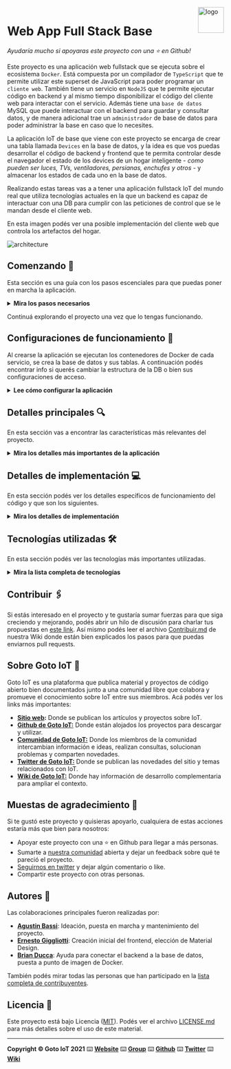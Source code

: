 <a href="https://www.gotoiot.com/">
    <img src="doc/gotoiot-logo.png" alt="logo" title="Goto IoT" align="right" width="60" height="60" />
</a>

Web App Full Stack Base
=======================

*Ayudaría mucho si apoyaras este proyecto con una ⭐ en Github!*

Este proyecto es una aplicación web fullstack que se ejecuta sobre el ecosistema `Docker`. Está compuesta por un compilador de `TypeScript` que te permite utilizar este superset de JavaScript para poder programar un `cliente web`. También tiene un servicio en `NodeJS` que te permite ejecutar código en backend y al mismo tiempo disponibilizar el código del cliente web para interactar con el servicio. Además tiene una `base de datos` MySQL que puede interactuar con el backend para guardar y consultar datos, y de manera adicional trae un `administrador` de base de datos para poder administrar la base en caso que lo necesites.

La aplicación IoT de base que viene con este proyecto se encarga de crear una tabla llamada `Devices` en la base de datos, y la idea es que vos puedas desarrollar el código de backend y frontend que te permita controlar desde el navegador el estado de los devices de un hogar inteligente - *como pueden ser luces, TVs, ventiladores, persianas, enchufes y otros* - y almacenar los estados de cada uno en la base de datos. 

Realizando estas tareas vas a a tener una aplicación fullstack IoT del mundo real que utiliza tecnologías actuales en la que un backend es capaz de interactuar con una DB para cumplir con las peticiones de control que se le mandan desde el cliente web.

En esta imagen podés ver una posible implementación del cliente web que controla los artefactos del hogar.

![architecture](doc/webapp-example-1.png)

## Comenzando 🚀

Esta sección es una guía con los pasos escenciales para que puedas poner en marcha la aplicación.

<details><summary><b>Mira los pasos necesarios</b></summary><br>

### Instalar las dependencias

Para correr este proyecto es necesario que instales `Docker` y `Docker Compose`. 

En [este artículo](https://www.gotoiot.com/pages/articles/docker_installation_linux/) publicado en nuestra web están los detalles para instalar Docker y Docker Compose en una máquina Linux. Si querés instalar ambas herramientas en una Raspberry Pi podés seguir [este artículo](https://www.gotoiot.com/pages/articles/rpi_docker_installation) de nuestra web que te muestra todos los pasos necesarios.

En caso que quieras instalar las herramientas en otra plataforma o tengas algún incoveniente, podes leer la documentación oficial de [Docker](https://docs.docker.com/get-docker/) y también la de [Docker Compose](https://docs.docker.com/compose/install/).

Continua con la descarga del código cuando tengas las dependencias instaladas y funcionando.

### Descargar el código

Para descargar el código, lo más conveniente es que realices un `fork` de este proyecto a tu cuenta personal haciendo click en [este link](https://github.com/gotoiot/app-fullstack-base/fork). Una vez que ya tengas el fork a tu cuenta, descargalo con este comando (acordate de poner tu usuario en el link):

```
git clone https://github.com/USER/app-fullstack-base.git
```

> En caso que no tengas una cuenta en Github podes clonar directamente este repo.

### Ejecutar la aplicación

Para ejecutar la aplicación tenes que correr el comando `docker-compose up` desde la raíz del proyecto. Este comando va a descargar las imágenes de Docker de node, de typescript, de la base datos y del admin de la DB, y luego ponerlas en funcionamiento. 

Para acceder al cliente web ingresa a a la URL [http://localhost:8000/](http://localhost:8000/) y para acceder al admin de la DB accedé a [localhost:8001/](http://localhost:8001/). 

Si pudiste acceder al cliente web y al administrador significa que la aplicación se encuentra corriendo bien. 

> Si te aparece un error la primera vez que corres la app, deteńe el proceso y volvé a iniciarla. Esto es debido a que el backend espera que la DB esté creada al iniciar, y en la primera ejecución puede no alcanzar a crearse. A partir de la segunda vez el problema queda solucionado.

</details>

Continuá explorando el proyecto una vez que lo tengas funcionando.

## Configuraciones de funcionamiento 🔩

Al crearse la aplicación se ejecutan los contenedores de Docker de cada servicio, se crea la base de datos y sus tablas. A continuación podés encontrar info si querés cambiar la estructura de la DB o bien sus configuraciones de acceso.

<details><summary><b>Lee cómo configurar la aplicación</b></summary><br>

### Configuración de la DB

Como ya comprobaste, para acceder PHPMyAdmin tenés que ingresar en la URL [localhost:8001/](http://localhost:8001/). En el login del administrador, el usuario para acceder a la db es `root` y contraseña es la variable `MYSQL_ROOT_PASSWORD` del archivo `docker-compose.yml`.

Para el caso del servicio de NodeJS que se comunica con la DB fijate que en el archivo `src/backend/mysql-connector.js` están los datos de acceso para ingresar a la base.

Si quisieras cambiar la contraseña, puertos, hostname u otras configuraciones de la DB deberías primero modificar el servicio de la DB en el archivo `docker-compose.yml` y luego actualizar las configuraciones para acceder desde PHPMyAdmin y el servicio de NodeJS.

### Estructura de la DB

Al iniciar el servicio de la base de datos, si esta no está creada toma el archivo que se encuentra en `db/dumps/smart_home.sql` para crear la base de datos automáticamente.

En ese archivo está la configuración de la tabla `Devices` y otras configuraciones más. Si quisieras cambiar algunas configuraciones deberías modificar este archivo y crear nuevamente la base de datos para que se tomen en cuenta los cambios.

Tené en cuenta que la base de datos se crea con permisos de superusuario por lo que no podrías borrar el directorio con tu usuario de sistema, para eso debés hacerlo con permisos de administrador. En ese caso podés ejecutar el comando `sudo rm -r db/data` para borrar el directorio completo.

</details>


## Detalles principales 🔍

En esta sección vas a encontrar las características más relevantes del proyecto.

<details><summary><b>Mira los detalles más importantes de la aplicación</b></summary><br>
<br>

### Arquitectura de la aplicación

Como ya pudiste ver, la aplicación se ejecuta sobre el ecosistema Docker, y en esta imagen podés ver el diagrama de arquitectura.

![architecture](doc/architecture.png)

### El cliente web

El cliente web es una Single Page Application que se comunica con el servicio en NodeJS mediante JSON a través de requests HTTP. Puede consultar el estado de dispositivos en la base de datos (por medio del servicio en NodeJS) y también cambiar el estado de los mismos. Los estilos del código están basados en **Material Design**.

### El servicio web

El servicio en **NodeJS** posee distintos endpoints para comunicarse con el cliente web mediante requests HTTP enviando **JSON** en cada transacción. Procesando estos requests es capaz de comunicarse con la base de datos para consultar y controlar el estado de los dispositivos, y devolverle una respuesta al cliente web también en formato JSON. Así mismo el servicio es capaz de servir el código del cliente web.

### La base de datos

La base de datos se comunica con el servicio de NodeJS y permite almacenar el estado de los dispositivos en la tabla **Devices**. Ejecuta un motor **MySQL versión 5.7** y permite que la comunicación con sus clientes pueda realizarse usando usuario y contraseña en texto plano. En versiones posteriores es necesario brindar claves de acceso, por este motivo la versión 5.7 es bastante utilizada para fases de desarrollo.

### El administrador de la DB

Para esta aplicación se usa **PHPMyAdmin**, que es un administrador de base de datos web muy utilizado y que podés utilizar en caso que quieras realizar operaciones con la base, como crear tablas, modificar columnas, hacer consultas y otras cosas más.

### El compilador de TypeScript

**TypeScript** es un lenguaje de programación libre y de código abierto desarrollado y mantenido por Microsoft. Es un superconjunto de JavaScript, que esencialmente añade tipos estáticos y objetos basados en clases. Para esta aplicación se usa un compilador de TypeScript basado en una imagen de [Harmish](https://hub.docker.com/r/harmish) en Dockerhub, y está configurado para monitorear en tiempo real los cambios que se realizan sobre el directorio **src/frontend/ts** y automáticamente generar código compilado a JavaScript en el directorio  **src/frontend/js**. Los mensajes del compilador aparecen automáticamente en la terminal al ejecutar el comando **docker-compose up**.

### Ejecución de servicios

Los servicios de la aplicación se ejecutan sobre **contenedores de Docker**, así se pueden desplegar de igual manera en diferentes plataformas. Los detalles sobre cómo funcionan los servicios los podés ver directamente en el archivo **docker-compose.yml**.

### Organización del proyecto

En la siguiente ilustración podés ver cómo está organizado el proyecto para que tengas en claro qué cosas hay en cada lugar.

```sh
├── db                                  # directorio de la DB
│   ├── data                            # estructura y datos de la DB
│   └── dumps                           # directorio de estructuras de la DB
│       └── smart_home.sql              # estructura con la base de datos "smart_home"
├── doc                                 # documentacion general del proyecto
└── src                                 # directorio codigo fuente
│   ├── backend                         # directorio para el backend de la aplicacion
│   │   ├── smartHome                   # directorio secundario del backend
│   │   │   └── api.js                  # interfaz para consumo de los getters y setters que presenta la aplicacion 
│   │   │   └── device.json             # archivo que contiene la fuenta de informacion de cada dispositivo 
│   │   │   └── method.js               # archivo que contiene cada metodo a utilizar en la aplicacion
│   │   │   └── router.js               # archivo que permite el enrutamiento de cada metodo http con su respectivo endpoint y metodo.
│   │   ├── index.js                    # codigo principal del backend
│   │   ├── mysql-connector.js          # codigo de conexion a la base de datos
│   │   ├── package.json                # configuracion de proyecto NodeJS
│   │   └── package-lock.json           # configuracion de proyecto NodeJS
│   └── frontend                        # directorio para el frontend de la aplicacion
│       ├── js                          # codigo javascript que se compila automáticamente
│       ├── static                      # donde alojan archivos de estilos, imagenes, fuentes, etc.
│       ├── ts                          # donde se encuentra el codigo TypeScript a desarrollar
│       │   └── device.ts               # donde se define la clase Device con los campos: id, nombre, description, estado y tipo.
│       │   └── devicecardforui.ts      # donde se define la clase DeviceCardForUi utilizando la biblioteca Materialize para la renderizacion del dispositivo.
│       │   └── main.ts                 # donde se inicializa la aplicacion, se gestionan los eventos y se manejan las respuestas de cada solicitud. 
│       │   └── smartHomeFramework.ts   # donde se definen los metodos que interaccionan con el Documen Object Model y con el back-end.
│       │   └── tsConfig.ts             # donde se especifican los archivos raiz y las opciones de compilador.
│       └── index.html                  # archivo principal del cliente HTML
├── docker-compose.yml                  # archivo donde se aloja la configuracion completa
├── readme.md                           # este archivo
├── changelog.md                        # archivo para guardar los cambios del proyecto
├── license.md                          # licencia del proyecto
```

> No olvides ir poniendo tus cambios en el archivo `CHANGELOG.md` a medida que avanzas en el proyecto.

</details>

## Detalles de implementación 💻

En esta sección podés ver los detalles específicos de funcionamiento del código y que son los siguientes.

<details><summary><b>Mira los detalles de implementación</b></summary><br>

### Agregar un dispositivo

1. Presionar el boton `Agregar dispositivo`.

2. En efecto, aparece un modal en el cual hay que completar los campos correspondientes al tipo, el nombre, el detalle y el tipo de controlador del dispositivo.

3. Seleccionar el boton de `Crear` y en consecuencia, se agrega una nueva tarjeta como ultimo item en el panel. En caso de optar por no agregar un dispositivo, oprimir el boton `Cancelar`.


### Modificar un dispositivo

1. Desde la tarjeta del dispositivo que se desea modificar, presionar el boton `Modificar dispositivo`.

2. Aparece un modal similar al de agregar dispositivo en donde es posible modificar los campos descriptos anteriormente.

3. Al presionar el boton `Modificar`, se cierra el modal y es posible observar la tarjeta del dispositivo con sus campos modificados.

### Eliminar un dispositivo

1. Desde la tarjeta del dispositivo que se desea modificar, presionar el boton `Eliminar dispositivo`.

2. Actualizar la pagina y visualizar que el dispositivo ya no se encuentra en el panel.


### Frontend

A continuación, se presentan los archivos involucrados en el front-end con sus respectivas descripciones.

#### Device

Se define la clase `Device` que se encuentra en el archivo `src/frontend/ts/device.ts` con el fin de modelar los campos de cada dispositivo: 

* `id`: identificador de tipo `number` que es asignado por el back-end
* `name`: nombre de tipo `string`
* `description`: descripción de tipo `string`
* `state`: estado de tipo `number` condicionado a un intervalo entre cero y uno. Se contemplan los casos de interruptor, que toma los valores cero o uno, y dimer, que puede tomar diferentes valores.
* `type`: tipo de controlador de tipo `number`. Se ofrece la opcion de interruptor o dimer.

#### DeviceCardForUi

La clase `DeviceCardForUi`, en `src/frontend/ts/deviceCardForUi.ts`, se define para renderizar cada dispositivo en el panel de control mediante el uso de la biblioteca *Materialize*.

En primer lugar, se puede observar la instanciacion de la clase `Device` y se genera el codigo `HTML` necesario para renderizar la tarjeta correspondiente. Luego, se encuenta los metodos `append` y `modifyDevice`, correspondientes a agregar y modificar cada dispositivo. 

Finalmente, la clase **DeviceCard** se la utiliza para representar un dispositivo en HTML. Al crear una instancia, se le pasa una instancia de la clase `Device` y genera el código HTML necesario para dibujar una card que la represente. Luego, mediante el método `attach` de la clase `DeviceCard` se le indica a qué elemento del DOM se debe agregar este código HTML de la `DeviceCard`. También incluye el método `changeDevice` para volver a generar el código HTML de la card cuando cambia la instancia de `Device` que tiene que representar.

#### SmartHomeFramework

La classe `SmartHomeFramework`, en `src/frontend/ts/smartHomeFramework.ts`, crea instancias de *arrays* de las clases mencionadas anteriormente y los metodos correspondientes a para la obtencion, el posteo, el patch y la supresion de elementos del *DOM*.

#### Main

En el archivo `src/frontend/ts/main.ts` se encuentra el corazon del front-end. En la misma, se encuentran implementadas las siguientes tareas:

* **Metodo** [`main`]: es el metodo en el cual se realizan las tareas de inicializacion del framework y en caso deseable del dispositivo a modificar; a su vez cuenta con el procedimiento para obtener el elemnto de interes segun el identificador mediante el uso del *event listener*.

* **Eventos** [`handleEvent`]: es el encargado de gestionar los eventos a partir de un evento del tipo `click`. En especial, sucede dentro del componente `div` que cuenta con el identificador `main_container_devices`. 

A continuación, se presentan los eventos que puedan realizar a partir del evento `click`:

1. `newDevice`: al clickear el boton `Agregar dispositivo`, se expone el modal `modal_new_device` donde se completan los campos para agregar un nuevo dispositivo.

2. `modal_new_device_create`: al seleccionar el boton `Crear` en el modal para agregar un dispositivo, se obtiene el contenido de la clase `Device` y se realiza un **POST** con direccion al back-end.  

3. `modal_modify_device_modify`: al oprimir el boton modificar, se ofrece el `modal_modify_device` permitiendo alterar los campos de un dispositivo ya registrado. Nuevamente, se recuperan los nuevos datos del dispositivo y en este caso, se realiza un **PATCH**.


* Por otro lado, cada tarjeta (*DeviceCardForUi*) cuenta con el formato `option_id` tal que, es posible realizar las siguientes acciones a partir del identificador:  

1. `modify`: al clickear en el boton `Modificar dispositivo`, se puede observar el modal `modal_modify_device` donde se almacena la referencia al dispositivo `deviceToModify` para su posterior procesamiento y los campos que el usuario desea modificar.   

2. `delete`: al oprimir el boton `Eliminar dispositivo`, se realiza un **DELETE**, a la url `localhost:port_number/devices/id`, de `DeviceCardForUi` tal que se pueda borrar en el back-end.

3. `switch`: al presionar el `toggle` del dispositivo configurado con el tipo de controlador **interruptor**, se modifica el estado del dispositivo al realizar un **POST** al endpoint `/devices/state`.

4. `slider`: al modificar el `slider` del dispositivo configurado con el tipo de controlador **dimer**, se modifica el estado del dispositivo al realizar un **POST** al endpoint `/devices/state`.


Por ultimo, se encuentra el manejo de los diferentes metodos *HTTP* a partir de la abstraccion de los metodos definidos en la clase *smartHomeFramework* en la cual se utilizan *callbacks*:

1. `handleGetResponse`: procesa el *array[] = List* con los dispositivos existentes la respuesta del metodo **GET** que se envia al endpoint `/devices`. En efecto, para cada dispositivo crea una instancia de `DeviceCardForUi` y el componente correspondiente para insertarse en el panel de control.

2. `handlePostResponse`: procesa la respuesta del metodo **POST** del endpoint `/devices` para agregar un dispositivo. Del cuerpo de la respuesta se obtienen los campos del dispositivo creado de modo que se instancia la clase `DeviceCardForUi` y se agrega al panel de control.

3. `handleDeleteResponse`: procesa la respuesta del metodo **DELETE** del endpoint `/devices/:id`, tal que se suprime la tarjeta en el panel de control.

4. `handlePatchResponse`: procesa la respuesta del metodo **PATCH** del endpoint `/devices`, el cual a partir del objeto recuperado se modifica el `DeviceCardForUi`. 
  

#### Indice

El archivo `src/frontend/index.html`, contiene el andamiaje del panel de control que se encuentra distribuida de la siguiente manera segun sus identificadores: 

* `newDevice`: hay un boton que contienen este identificador y permite la visualizacion del modal para agregar un dispositivo.

* `main_container_device_list`: en un componente `div` se defined el id que contiene las tarjetas de los dispositivos y los modales para agregar y/o modificar un dispositivo en el panel de control.

* `modal_new_device`: en un `div` se define este identificador para renderizar el modal destinado a agregar un nuevo dispositivo.

* `modal_modify_device`: en otro `div` se define el id destinado al modal para modificar un dispositivo ya agregado en el panel de control.



### Backend

Por medio de una *API* **REST**, se desarolla la parte faltante del *back-end* para completar la aplicación. La misma es posible encontrarla en `src/backend/smartHome/` y cuenta con los siguientes archivos:

* `devices.json`: es un archivo de texto plano que contiene un total de 8 objetos los cuales son utilizados para crear los dispositivos.

* `model.js`: contiente todos los *getters* y *setters* que permiten la interaccion con la fuenta de datos (memoria no persistente) o la base de datos (memoria persistente).  

* `api.js`: es una abstraccion de cada *getter* y *setter* definido en `model.js` y a su vez gestiona el metodo *HTTP* que recibe del *endpoint* propuesto en `router.js`.

* `router.js`: es el archivo donde se define el *endpoint* y el metodo a consumir que expone la *API* para cada metodo *HTTP*. 


<details><summary><b>Ver los endpoints disponibles</b></summary><br>

1. Obtener el objeto de un dispositivo

* *URL*: /devices/:id

* *Método:* `GET`
  
* *Parámetros URL:* `id=[number]`: ID del device que se está consultando.

*  *Body:* []

* *Respuesta exitosa [status 200]*:

  * *Body* device con ID id
    
    *Ejemplo*
    ```
      {
          "id": 1,
          "name": "Lámpara 1",
          "description": "Luz Living",
          "state": 1,
          "type": 0,
          "icon": "1.png"
      }
    ```
 
* *Respuesta fallida [status 400]*:

  * *Body*: string indicando el error, e.g., "No se encuentra el id"

  * *Ejemplo*: `{ "errores": ["No se encuentra el id"] }`


2. Obtener la lista de dispositivos

* *URL*: /devices

* *Metodo*: `GET`
  
*  *Parámetros URL*: []

*  *Body*: []

* **Respuesta exitosa [status 200]**: 

  * *Body*: lista de dispositivos
    
  * *Ejemplo*:
    ```
      [
        {
            "id": 1,
            "name": "Lámpara 1",
            "description": "Luz Living",
            "state": 1,
            "type": 0,
            "icon": "1.png"
        },
        .
        .
        .
        .,
        { 
          "id": 7, 
          "name": "Lámpara 3", 
          "description": "Luz Balcón", 
          "state": 1, 
          "type":0
        }
      ]
    ```
 
* **Respuesta fallida [status 500]**

  * *Body*: []


3. Crear un nuevo dispositivo

* *URL*: /devices

* *Metodo*: `POST`
  
* *Parámetros URL*: []

* *Body*:
 
   `name=[string]`: nombre del nuevo dispositivo
   `description=[string]`: descripción del dispositivo
   `type=[number]`: tipo de dispositivo. 0: interruptor || 1: dimer
    
  * *Ejemplo*:
    ```
      {
          "name": "nombre",
          "description": "descripción",
          "type": 1
      }
    ```

* *Respuesta exitosa [status 200]*

  * *Body*: ["dispositivo creado correctamente"]
 
  * *Ejemplo*
    ```
      {
          "id": 1,
          "name": "Lámpara 1",
          "description": "Luz Living",
          "state": 0.0,
          "type": 0
      }
    ```
 
* **Respuesta fallida:**

  * **Código:** 500 <br />
    **Body:** -

  * **Código:** 400 <br />
    **Body:** objeto indicando el error. Posibles errores:<br />
                - Falta el campo name<br />
                - Falta el campo description<br />
                - Falta el campo type<br />
                - Falta el campo icon<br />
                - type debe valer 0 o 1<br />
    <br>
    *Ejemplo*
    ```json
    {
        "errores": ["type debe valer 0 o 1"]
    }
    ```
</details>


4. Modificar un dispositivo existente

* *URL*: /devices

* *Metodo*: `PATCH`
  
* *Parámetros URL*: []

* *Body*:
   
   `id=[number]`: identificador del dispositivo a modificar
   `name=[string]`: nuevo nombre 
   `description=[string]`: nueva descripción
   `state=[number]`: número en el intervalo [0.0 , 1.0] para definir el nuevo estado 
    
  * *Ejemplo*:
    ```
      {
          "id": 36,
          "name": "Luz habitacion",
          "description": "entrada",
          "state": 1 
      }
    ```

* *Respuesta exitosa [status 200]*

  * *Body*: ["dispositivo modificado correctamente"]
    
  * *Ejemplo*
    ```
      {
        "id": 36,
        "name": "Luz habitacion",
        "description": "entrada",
        "state": 1, 
        "type": 0 
      }
    ```
 
* *Respuesta fallida [status 500]*

  * *status 500* -> *body*:[]


5. Modificar el estado de un dispositivo

* *URL*: /devices/state

* *Metodo*: `POST`
  
* *Parámetros URL*: []

* *Body*:
 
   `id=[number]`: Id del dispositivo
   `state=[number]`: número entre 0.0 y 1.0  

* *Ejemplo*
    ```
      {
          "id": 1,
          "state": 0.7
      }
    ```

* *Respuesta exitosa [status 200]*

  * *Body*: objeto del dispositivo con el nuevo id en su campo correspondiente 

  * *Ejemplo*:
    ```
      {
          "id": 1,
          "name": "Lámpara 1",
          "description": "Luz Living",
          "state": 0.7,
          "type": 1,
          "icon": "1.png"
      }
    ```
 
* *Respuesta fallida [status 500]*

  * *Body*: [] 


6. Eliminar un dispositivo

* *URL*: /devices/:id

* *Metodo*: `DELETE`
  
* *Parámetros URL*: `id=[number]`: Id del dispositivo

* *Body*: []

* *Respuesta exitosa [status 200]*

  * *Body* Id eliminado
    
  * *Ejemplo*
    ```
      {
          "id": 1,
      }
    ```
 
* *Respuesta fallida [stauts 500]*

  * *Body*: [] 

</details>

</details>


## Tecnologías utilizadas 🛠️

En esta sección podés ver las tecnologías más importantes utilizadas.

<details><summary><b>Mira la lista completa de tecnologías</b></summary><br>

* [Docker](https://www.docker.com/) - Ecosistema que permite la ejecución de contenedores de software.
* [Docker Compose](https://docs.docker.com/compose/) - Herramienta que permite administrar múltiples contenedores de Docker.
* [Node JS](https://nodejs.org/es/) - Motor de ejecución de código JavaScript en backend.
* [MySQL](https://www.mysql.com/) - Base de datos para consultar y almacenar datos.
* [PHPMyAdmin](https://www.phpmyadmin.net/) - Administrador web de base de datos.
* [Material Design](https://material.io/design) - Bibliotecas de estilo responsive para aplicaciones web.
* [TypeScript](https://www.typescriptlang.org/) - Superset de JavaScript tipado y con clases.

</details>

## Contribuir 🖇️

Si estás interesado en el proyecto y te gustaría sumar fuerzas para que siga creciendo y mejorando, podés abrir un hilo de discusión para charlar tus propuestas en [este link](https://github.com/gotoiot/app-fullstack-base/issues/new). Así mismo podés leer el archivo [Contribuir.md](https://github.com/gotoiot/gotoiot-doc/wiki/Contribuir) de nuestra Wiki donde están bien explicados los pasos para que puedas enviarnos pull requests.

## Sobre Goto IoT 📖

Goto IoT es una plataforma que publica material y proyectos de código abierto bien documentados junto a una comunidad libre que colabora y promueve el conocimiento sobre IoT entre sus miembros. Acá podés ver los links más importantes:

* **[Sitio web](https://www.gotoiot.com/):** Donde se publican los artículos y proyectos sobre IoT. 
* **[Github de Goto IoT:](https://github.com/gotoiot)** Donde están alojados los proyectos para descargar y utilizar. 
* **[Comunidad de Goto IoT:](https://groups.google.com/g/gotoiot)** Donde los miembros de la comunidad intercambian información e ideas, realizan consultas, solucionan problemas y comparten novedades.
* **[Twitter de Goto IoT:](https://twitter.com/gotoiot)** Donde se publican las novedades del sitio y temas relacionados con IoT.
* **[Wiki de Goto IoT:](https://github.com/gotoiot/doc/wiki)** Donde hay información de desarrollo complementaria para ampliar el contexto.

## Muestas de agradecimiento 🎁

Si te gustó este proyecto y quisieras apoyarlo, cualquiera de estas acciones estaría más que bien para nosotros:

* Apoyar este proyecto con una ⭐ en Github para llegar a más personas.
* Sumarte a [nuestra comunidad](https://groups.google.com/g/gotoiot) abierta y dejar un feedback sobre qué te pareció el proyecto.
* [Seguirnos en twitter](https://github.com/gotoiot/doc/wiki) y dejar algún comentario o like.
* Compartir este proyecto con otras personas.

## Autores 👥

Las colaboraciones principales fueron realizadas por:

* **[Agustin Bassi](https://github.com/agustinBassi)**: Ideación, puesta en marcha y mantenimiento del proyecto.
* **[Ernesto Giggliotti](https://github.com/ernesto-g)**: Creación inicial del frontend, elección de Material Design.
* **[Brian Ducca](https://github.com/brianducca)**: Ayuda para conectar el backend a la base de datos, puesta a punto de imagen de Docker.

También podés mirar todas las personas que han participado en la [lista completa de contribuyentes](https://github.com/###/contributors).

## Licencia 📄

Este proyecto está bajo Licencia ([MIT](https://choosealicense.com/licenses/mit/)). Podés ver el archivo [LICENSE.md](LICENSE.md) para más detalles sobre el uso de este material.

---

**Copyright © Goto IoT 2021** ⌨️ [**Website**](https://www.gotoiot.com) ⌨️ [**Group**](https://groups.google.com/g/gotoiot) ⌨️ [**Github**](https://www.github.com/gotoiot) ⌨️ [**Twitter**](https://www.twitter.com/gotoiot) ⌨️ [**Wiki**](https://github.com/gotoiot/doc/wiki)
